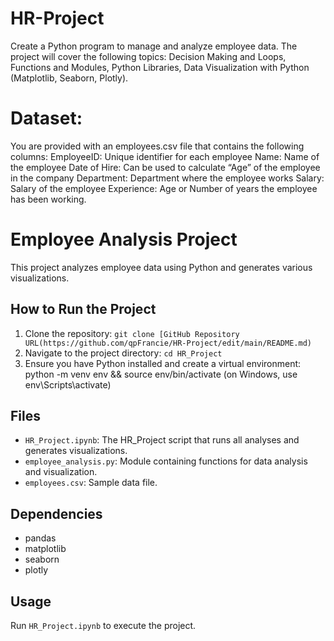 # HR-Project
Create a Python program to manage and analyze employee data. The  project will cover the following topics: Decision Making and Loops, Functions and Modules, Python Libraries, Data  Visualization with Python (Matplotlib, Seaborn, Plotly). 

# Dataset:   
You are provided with an employees.csv file that contains the following columns: 
EmployeeID: Unique identifier for each employee 
Name: Name of the employee 
Date of Hire: Can be used to calculate “Age” of the employee in the company 
Department: Department where the employee works 
Salary: Salary of the employee 
Experience: Age or Number of years the employee has been working. 

# Employee Analysis Project

This project analyzes employee data using Python and generates various visualizations.

## How to Run the Project
1. Clone the repository: `git clone [GitHub Repository URL(https://github.com/qpFrancie/HR-Project/edit/main/README.md)`
2. Navigate to the project directory: `cd HR_Project`
3. Ensure you have Python installed and create a virtual environment: python -m venv env && source env/bin/activate (on Windows, use env\Scripts\activate)

## Files
- `HR_Project.ipynb`: The HR_Project script that runs all analyses and generates visualizations.
- `employee_analysis.py`: Module containing functions for data analysis and visualization.
- `employees.csv`: Sample data file.

## Dependencies
- pandas
- matplotlib
- seaborn
- plotly

## Usage
Run `HR_Project.ipynb` to execute the project.
